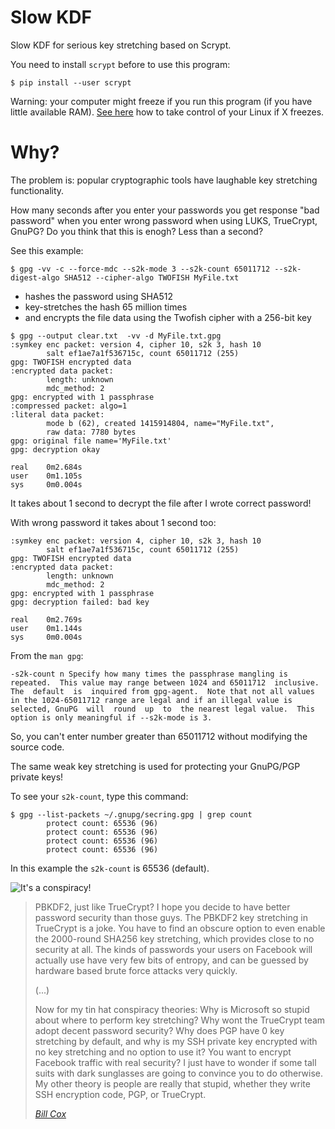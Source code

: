 Slow KDF
========

Slow KDF for serious key stretching based on Scrypt.

You need to install `scrypt` before to use this program:
```
$ pip install --user scrypt
```
Warning: your computer might freeze if you run this program (if you have little available RAM). <a href="http://en.wikipedia.org/wiki/Magic_SysRq_key" target="_blank">See here</a> how to take control of your Linux if X freezes.

Why?
====

The problem is: popular cryptographic tools have laughable key stretching functionality.

How many seconds after you enter your passwords you get response "bad password"
when you enter wrong password when using LUKS, TrueCrypt, GnuPG? Do you think that this is enogh?
Less than a second?

See this example:

```$ gpg -vv -c --force-mdc --s2k-mode 3 --s2k-count 65011712 --s2k-digest-algo SHA512 --cipher-algo TWOFISH MyFile.txt```

* hashes the password using SHA512
* key-stretches the hash 65 million times
* and encrypts the file data using the Twofish cipher with a 256-bit key

```
$ gpg --output clear.txt  -vv -d MyFile.txt.gpg
:symkey enc packet: version 4, cipher 10, s2k 3, hash 10
        salt ef1ae7a1f536715c, count 65011712 (255)
gpg: TWOFISH encrypted data
:encrypted data packet:
        length: unknown
        mdc_method: 2
gpg: encrypted with 1 passphrase
:compressed packet: algo=1
:literal data packet:
        mode b (62), created 1415914804, name="MyFile.txt",
        raw data: 7780 bytes
gpg: original file name='MyFile.txt'
gpg: decryption okay

real    0m2.684s
user    0m1.105s
sys     0m0.004s
```

It takes about 1 second to decrypt the file after I wrote correct password!

With wrong password it takes about 1 second too:

```
:symkey enc packet: version 4, cipher 10, s2k 3, hash 10
        salt ef1ae7a1f536715c, count 65011712 (255)
gpg: TWOFISH encrypted data
:encrypted data packet:
        length: unknown
        mdc_method: 2
gpg: encrypted with 1 passphrase
gpg: decryption failed: bad key

real    0m2.769s
user    0m1.144s
sys     0m0.004s
```

From the `man gpg`:

``
 -s2k-count n
    Specify how many times the passphrase mangling is repeated.  This value may range between 1024 and
    65011712  inclusive.   The  default  is  inquired from gpg-agent.  Note that not all values in the
    1024-65011712 range are legal and if an illegal value is selected, GnuPG  will  round  up  to  the
    nearest legal value.  This option is only meaningful if --s2k-mode is 3.
``

So, you can't enter number greater than 65011712 without modifying the source code.

The same weak key stretching is used for protecting your GnuPG/PGP private keys!

To see your `s2k-count`, type this command:

```
$ gpg --list-packets ~/.gnupg/secring.gpg | grep count
        protect count: 65536 (96)
        protect count: 65536 (96)
        protect count: 65536 (96)
        protect count: 65536 (96)
```

In this example the `s2k-count` is 65536 (default).

<img src="http://i.imgur.com/K6dAvXn.jpg" alt="It's a conspiracy!" />

<blockquote>
<p>PBKDF2, just like TrueCrypt?  I hope you decide to have better password 
security than those guys.  The PBKDF2 key stretching in TrueCrypt is a 
joke.  You have to find an obscure option to even enable the 2000-round 
SHA256 key stretching, which provides close to no security at all.  The 
kinds of passwords your users on Facebook will actually use have very 
few bits of entropy, and can be guessed by hardware based brute force 
attacks very quickly.</p>
(...)
<p>Now for my tin hat conspiracy theories: Why is Microsoft so stupid about 
where to perform key stretching?  Why wont the TrueCrypt team adopt 
decent password security?  Why does PGP have 0 key stretching by 
default, and why is my SSH private key encrypted with no key stretching 
and no option to use it?  You want to encrypt Facebook traffic with real 
security?  I just have to wonder if some tall suits with dark sunglasses 
are going to convince you to do otherwise.  My other theory is people 
are really that stupid, whether they write SSH encryption code, PGP, or 
TrueCrypt.</p><cite><a target="_blank" href="http://www.metzdowd.com/pipermail/cryptography/2013-December/019048.html">Bill Cox</a></cite></blockquote>


